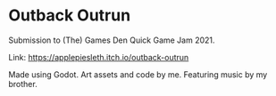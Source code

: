 # Outback Outrun

Submission to (The) Games Den Quick Game Jam 2021.

Link: https://applepiesleth.itch.io/outback-outrun

Made using Godot.
Art assets and code by me.
Featuring music by my brother.
